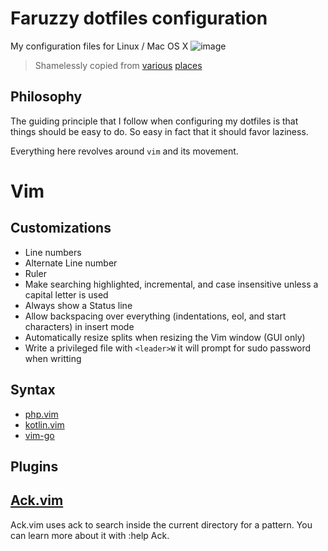# Faruzzy dotfiles configuration

My configuration files for Linux / Mac OS X
![image](https://user-images.githubusercontent.com/766723/227434030-02bc9326-b9b3-4dc0-8201-f27a1e92856a.png)

> Shamelessly copied from [various](https://github.com/junegunn/dotfiles) [places](https://github.com/addyosmani/dotfiles)

## Philosophy

The guiding principle that I follow when configuring my dotfiles is that things
should be easy to do. So easy in fact that it should favor laziness.

Everything here revolves around `vim` and its movement.

# Vim

## Customizations

* Line numbers
* Alternate Line number
* Ruler
* Make searching highlighted, incremental, and case insensitive unless a capital letter is used
* Always show a Status line
* Allow backspacing over everything (indentations, eol, and start characters) in insert mode
* Automatically resize splits when resizing the Vim window (GUI only)
* Write a privileged file with `<leader>W` it will prompt for sudo password when writting

## Syntax

* [php.vim](https://github.com/StanAngeloff/php.vim)
* [kotlin.vim](https://github.com/udalov/kotlin-vim)
* [vim-go](https://github.com/fatih/vim-go)

## Plugins

## [Ack.vim](http://github.com/mileszs/ack.vim)

Ack.vim uses ack to search inside the current directory for a pattern.
You can learn more about it with :help Ack.


